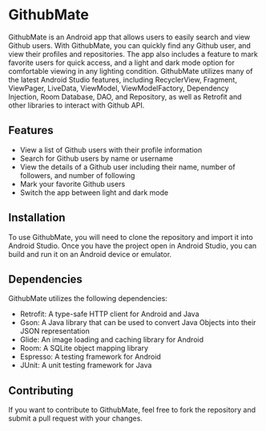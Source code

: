 # GithubMate
GithubMate is an Android app that allows users to easily search and view Github users. With GithubMate, you can quickly find any Github user, and view their profiles and repositories. The app also includes a feature to mark favorite users for quick access, and a light and dark mode option for comfortable viewing in any lighting condition. GithubMate utilizes many of the latest Android Studio features, including RecyclerView, Fragment, ViewPager, LiveData, ViewModel, ViewModelFactory, Dependency Injection, Room Database, DAO, and Repository, as well as Retrofit and other libraries to interact with Github API.

## Features
- View a list of Github users with their profile information
- Search for Github users by name or username
- View the details of a Github user including their name, number of followers, and number of following
- Mark your favorite Github users
- Switch the app between light and dark mode

## Installation
To use GithubMate, you will need to clone the repository and import it into Android Studio. Once you have the project open in Android Studio, you can build and run it on an Android device or emulator.

## Dependencies
GithubMate utilizes the following dependencies:
- Retrofit: A type-safe HTTP client for Android and Java
- Gson: A Java library that can be used to convert Java Objects into their JSON representation
- Glide: An image loading and caching library for Android
- Room: A SQLite object mapping library
- Espresso: A testing framework for Android
- JUnit: A unit testing framework for Java

## Contributing
If you want to contribute to GithubMate, feel free to fork the repository and submit a pull request with your changes.